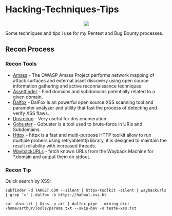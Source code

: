 # Hacking-Techniques-Tips

<p align="center">
  <img src="https://i.ibb.co/Bfdtftr/Astaroth1-removebg-preview.png">
</p>

Some techniques and tips i use for my Pentest and Bug Bounty processes.
## Recon Process

### Recon Tools
* [Amass](https://github.com/OWASP/Amass) - The OWASP Amass Project performs network mapping of attack surfaces and external asset discovery using open source information gathering and active reconnaissance techniques.
* [Assetfinder](https://github.com/tomnomnom/assetfinder) - Find domains and subdomains potentially related to a given domain.
* [Dalfox](https://github.com/hahwul/dalfox) - DalFox is an powerful open source XSS scanning tool and parameter analyzer and utility that fast the process of detecting and verify XSS flaws.
* [Dnsrecon](https://github.com/darkoperator/dnsrecon) - Very useful for dns enumeration.
* [Gobuster](https://github.com/OJ/gobuster) - Gobuster is a tool used to brute-force in URIs and Subdomains.
* [Httpx](https://github.com/projectdiscovery/httpx) - httpx is a fast and multi-purpose HTTP toolkit allow to run multiple probers using retryablehttp library, it is designed to maintain the result reliability with increased threads.
* [WaybackURLs](https://github.com/tomnomnom/waybackurls) - fetch known URLs from the Wayback Machine for *.domain and output them on stdout.

### Recon Tip
Quick search by XSS:
```
subfinder -d TARGET.COM --silent | httpx-toolkit -silent | waybackurls | grep '=' | dalfox -b https://hahwul.xss.ht
```

```
cat alvo.txt | Gxss -p art | dalfox pipe --mining-dict /home/arthur/Tools/params.txt --skip-bav -o teste-xss.txt
```
